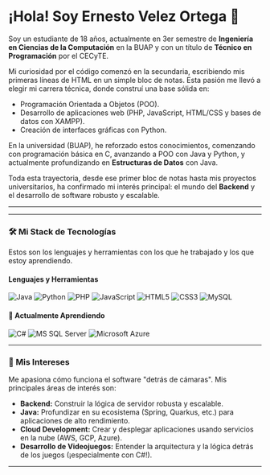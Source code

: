 # ¡Hola! Soy Ernesto Velez Ortega 👋

<p>
  Soy un estudiante de 18 años, actualmente en 3er semestre de <strong>Ingeniería en Ciencias de la Computación</strong> en la BUAP y con un título de <strong>Técnico en Programación</strong> por el CECyTE.
</p>

<p>
  Mi curiosidad por el código comenzó en la secundaria, escribiendo mis primeras líneas de HTML en un simple bloc de notas. Esta pasión me llevó a elegir mi carrera técnica, donde construí una base sólida en:
</p>

<ul>
  <li>Programación Orientada a Objetos (POO).</li>
  <li>Desarrollo de aplicaciones web (PHP, JavaScript, HTML/CSS y bases de datos con XAMPP).</li>
  <li>Creación de interfaces gráficas con Python.</li>
</ul>

<p>
  En la universidad (BUAP), he reforzado estos conocimientos, comenzando con programación básica en C, avanzando a POO con Java y Python, y actualmente profundizando en <strong>Estructuras de Datos</strong> con Java.
</p>

<p>
  Toda esta trayectoria, desde ese primer bloc de notas hasta mis proyectos universitarios, ha confirmado mi interés principal: el mundo del <strong>Backend</strong> y el desarrollo de software robusto y escalable.
</p>

---

---

### 🛠️ Mi Stack de Tecnologías

<p>Estos son los lenguajes y herramientas con los que he trabajado y los que estoy aprendiendo.</p>

#### Lenguajes y Herramientas
<p align="left">
  <img src="https://img.shields.io/badge/Java-ED8B00?style=for-the-badge&logo=openjdk&logoColor=white" alt="Java">
  <img src="https://img.shields.io/badge/Python-3776AB?style=for-the-badge&logo=python&logoColor=white" alt="Python">
  <img src="https://img.shields.io/badge/PHP-777BB4?style=for-the-badge&logo=php&logoColor=white" alt="PHP">
  <img src="https://img.shields.io/badge/JavaScript-F7DF1E?style=for-the-badge&logo=javascript&logoColor=black" alt="JavaScript">
  <img src="https://img.shields.io/badge/HTML5-E34F26?style=for-the-badge&logo=html5&logoColor=white" alt="HTML5">
  <img src="https://img.shields.io/badge/CSS3-1572B6?style=for-the-badge&logo=css3&logoColor=white" alt="CSS3">
  <img src="https://img.shields.io/badge/MySQL-4479A1?style=for-the-badge&logo=mysql&logoColor=white" alt="MySQL">
</p>

#### 🌱 Actualmente Aprendiendo
<p align="left">
  <img src="https://img.shields.io/badge/C%23-239120?style=for-the-badge&logo=c-sharp&logoColor=white" alt="C#">
  <img src="https://img.shields.io/badge/Microsoft_SQL_Server-CC2927?style=for-the-badge&logo=microsoftsqlserver&logoColor=white" alt="MS SQL Server">
  <img src="https://img.shields.io/badge/Microsoft_Azure-0078D4?style=for-the-badge&logo=microsoftazure&logoColor=white" alt="Microsoft Azure">
</p>

---

### 🌱 Mis Intereses

Me apasiona cómo funciona el software "detrás de cámaras". Mis principales áreas de interés son:

* **Backend:** Construir la lógica de servidor robusta y escalable.
* **Java:** Profundizar en su ecosistema (Spring, Quarkus, etc.) para aplicaciones de alto rendimiento.
* **Cloud Development:** Crear y desplegar aplicaciones usando servicios en la nube (AWS, GCP, Azure).
* **Desarrollo de Videojuegos:** Entender la arquitectura y la lógica detrás de los juegos (¡especialmente con C#!).

---


